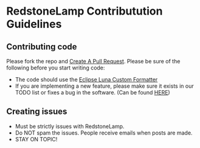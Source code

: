 RedstoneLamp Contributution Guidelines
===
## Contributing code
Please fork the repo and [Create A Pull Request](https://github.com/RedstoneLamp/RedstoneLamp/pulls). Please be sure of the following before you start writing code:
 * The code should use the [Eclipse Luna Custom Formatter](https://github.com/RedstoneLamp/RedstoneLamp/blob/master/Contributing/RedstoneLamp%20Formatter.xml)
 * If you are implementing a new feature, please make sure it exists in our TODO list or fixes a bug in the software. (Can be found [HERE](https://github.com/RedstoneLamp/RedstoneLamp/blob/master/README.md))

## Creating issues
 * Must be strictly issues with RedstoneLamp.
 * Do NOT spam the issues. People receive emails when posts are made.
 * STAY ON TOPIC!
